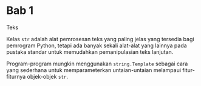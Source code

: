 # Bab 1

Teks

Kelas `str` adalah alat pemrosesan teks yang paling jelas yang tersedia  bagi pemrogram Python, tetapi ada banyak sekali alat-alat yang lainnya pada pustaka standar untuk memudahkan pemanipulasian teks lanjutan.

Program-program mungkin menggunakan `string.Template` sebagai cara yang sederhana untuk memparameterkan untaian-untaian melampaui fitur-fiturnya objek-objek `str`.
